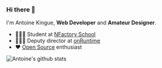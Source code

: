 ### Hi there 👋

I'm Antoine Kingue, **Web Developer** and **Amateur Designer**.

- 👨🏾‍🎓 Student at [NFactory School](https://nfactory.school/)
- 👨🏾‍💼 Deputy director at [onRuntime](https://onruntime.com/)
- ❤️ [Open Source](https://github.com/AntoineKM/antoinekm) enthusiast

![Antoine's github stats](https://github-readme-stats.vercel.app/api?username=antoinekm&show_icons=true&title_color=ff6b81&icon_color=64748b&bg_color=0d1117&text_color=ff4757&hide_border=true&hide=stars&cache_seconds=7200)

<!--
**AntoineKM/antoinekm** is a ✨ _special_ ✨ repository because its `README.md` (this file) appears on your GitHub profile.

Here are some ideas to get you started:

- 🔭 I’m currently working on ...
- 🌱 I’m currently learning ...
- 👯 I’m looking to collaborate on ...
- 🤔 I’m looking for help with ...
- 💬 Ask me about ...
- 📫 How to reach me: ...
- 😄 Pronouns: ...
- ⚡ Fun fact: ...
-->
